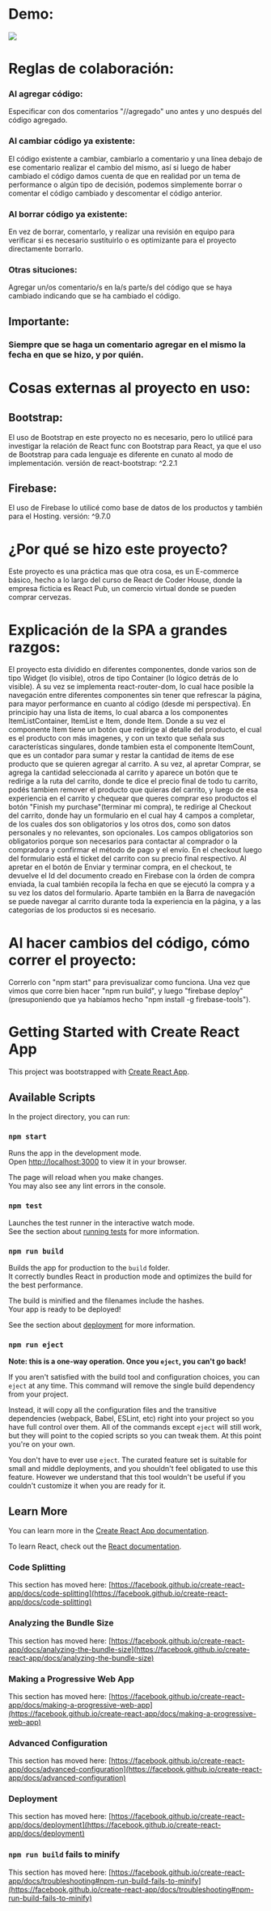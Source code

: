 
# Demo:
![](gifgifgoofy.gif)


# Reglas de colaboración:

### Al agregar código: 
Especificar con dos comentarios "//agregado" uno antes y uno después del código agregado.

### Al cambiar código ya existente: 
El código existente a cambiar, cambiarlo a comentario y una línea debajo de ese comentario realizar el cambio del mismo, así si luego de haber cambiado el código damos cuenta de que en realidad por un tema de performance o algún tipo de decisión, podemos simplemente borrar o comentar el código cambiado y descomentar el código anterior. 

### Al borrar código ya existente:
En vez de borrar, comentarlo, y realizar una revisión en equipo para verificar si es necesario sustituirlo o es optimizante para el proyecto directamente borrarlo.

### Otras situciones:
Agregar un/os comentario/s en la/s parte/s del código que se haya cambiado indicando que se ha cambiado el código.

## Importante:
### Siempre que se haga un comentario agregar en el mismo la fecha en que se hizo, y por quién.

# Cosas externas al proyecto en uso:

## Bootstrap:
El uso de Bootstrap en este proyecto no es necesario, pero lo utilicé para investigar la relación de React func con Bootstrap para React, ya que el uso de Bootstrap para cada lenguaje es diferente en cunato al modo de implementación.
   versión de react-bootstrap: ^2.2.1

## Firebase:
El uso de Firebase lo utilicé como base de datos de los productos y también para el Hosting.
 versión: ^9.7.0

# ¿Por qué se hizo este proyecto?
Este proyecto es una práctica mas que otra cosa, es un E-commerce básico, hecho a lo largo del curso de React de Coder House, donde la empresa ficticia es React Pub, un comercio virtual donde se pueden comprar cervezas. 

# Explicación de la SPA a grandes razgos:
El proyecto esta dividido en diferentes componentes, donde varios son de tipo Widget (lo visible), otros de tipo Container (lo lógico detrás de lo visible). A su vez se implementa react-router-dom, lo cual hace posible la navegación entre diferentes componentes sin tener que refrescar la página, para mayor performance en cuanto al código (desde mi perspectiva). En principio hay una lista de items, lo cual abarca a los componentes ItemListContainer, ItemList e Item, donde Item. Donde a su vez el componente Item tiene un botón que redirige al detalle del producto, el cual es el producto con más imagenes, y con un texto que señala sus características singulares, donde tambien esta el componente ItemCount, que es un contador para sumar y restar la cantidad de items de ese producto que se quieren agregar al carrito. A su vez, al apretar Comprar, se agrega la cantidad seleccionada al carrito y aparece un botón que te redirige a la ruta del carrito, donde te dice el precio final de todo tu carrito, podés tambien remover el producto que quieras del carrito, y luego de esa experiencia en el carrito y chequear que queres comprar eso productos el botón "Finish my purchase"(terminar mi compra), te redirige al Checkout del carrito, donde hay un formulario en el cual hay 4 campos a completar, de los cuales dos son obligatorios y los otros dos, como son datos personales y no relevantes, son opcionales. Los campos obligatorios son obligatorios porque son necesarios para contactar al comprador o la compradora y confirmar el método de pago y el envío. En el checkout luego del formulario está el ticket del carrito con su precio final respectivo. Al apretar en el botón de Enviar y terminar compra, en el checkout, te devuelve el Id del documento creado en Firebase con la órden de compra enviada, la cual también recopila la fecha en que se ejecutó la compra y a su vez los datos del formulario. Aparte también en la Barra de navegación se puede navegar al carrito durante toda la experiencia en la página, y a las categorías de los productos si es necesario.

# Al hacer cambios del código, cómo correr el proyecto:
Correrlo con "npm start" para previsualizar como funciona. Una vez que vimos que corre bien hacer "npm run build", y luego "firebase deploy" (presuponiendo que ya habíamos hecho "npm install -g firebase-tools").

# Getting Started with Create React App

This project was bootstrapped with [Create React App](https://github.com/facebook/create-react-app).

## Available Scripts

In the project directory, you can run:

### `npm start`

Runs the app in the development mode.\
Open [http://localhost:3000](http://localhost:3000) to view it in your browser.

The page will reload when you make changes.\
You may also see any lint errors in the console.

### `npm test`

Launches the test runner in the interactive watch mode.\
See the section about [running tests](https://facebook.github.io/create-react-app/docs/running-tests) for more information.

### `npm run build`

Builds the app for production to the `build` folder.\
It correctly bundles React in production mode and optimizes the build for the best performance.

The build is minified and the filenames include the hashes.\
Your app is ready to be deployed!

See the section about [deployment](https://facebook.github.io/create-react-app/docs/deployment) for more information.

### `npm run eject`

**Note: this is a one-way operation. Once you `eject`, you can't go back!**

If you aren't satisfied with the build tool and configuration choices, you can `eject` at any time. This command will remove the single build dependency from your project.

Instead, it will copy all the configuration files and the transitive dependencies (webpack, Babel, ESLint, etc) right into your project so you have full control over them. All of the commands except `eject` will still work, but they will point to the copied scripts so you can tweak them. At this point you're on your own.

You don't have to ever use `eject`. The curated feature set is suitable for small and middle deployments, and you shouldn't feel obligated to use this feature. However we understand that this tool wouldn't be useful if you couldn't customize it when you are ready for it.

## Learn More

You can learn more in the [Create React App documentation](https://facebook.github.io/create-react-app/docs/getting-started).

To learn React, check out the [React documentation](https://reactjs.org/).

### Code Splitting

This section has moved here: [https://facebook.github.io/create-react-app/docs/code-splitting](https://facebook.github.io/create-react-app/docs/code-splitting)

### Analyzing the Bundle Size

This section has moved here: [https://facebook.github.io/create-react-app/docs/analyzing-the-bundle-size](https://facebook.github.io/create-react-app/docs/analyzing-the-bundle-size)

### Making a Progressive Web App

This section has moved here: [https://facebook.github.io/create-react-app/docs/making-a-progressive-web-app](https://facebook.github.io/create-react-app/docs/making-a-progressive-web-app)

### Advanced Configuration

This section has moved here: [https://facebook.github.io/create-react-app/docs/advanced-configuration](https://facebook.github.io/create-react-app/docs/advanced-configuration)

### Deployment

This section has moved here: [https://facebook.github.io/create-react-app/docs/deployment](https://facebook.github.io/create-react-app/docs/deployment)

### `npm run build` fails to minify

This section has moved here: [https://facebook.github.io/create-react-app/docs/troubleshooting#npm-run-build-fails-to-minify](https://facebook.github.io/create-react-app/docs/troubleshooting#npm-run-build-fails-to-minify)
